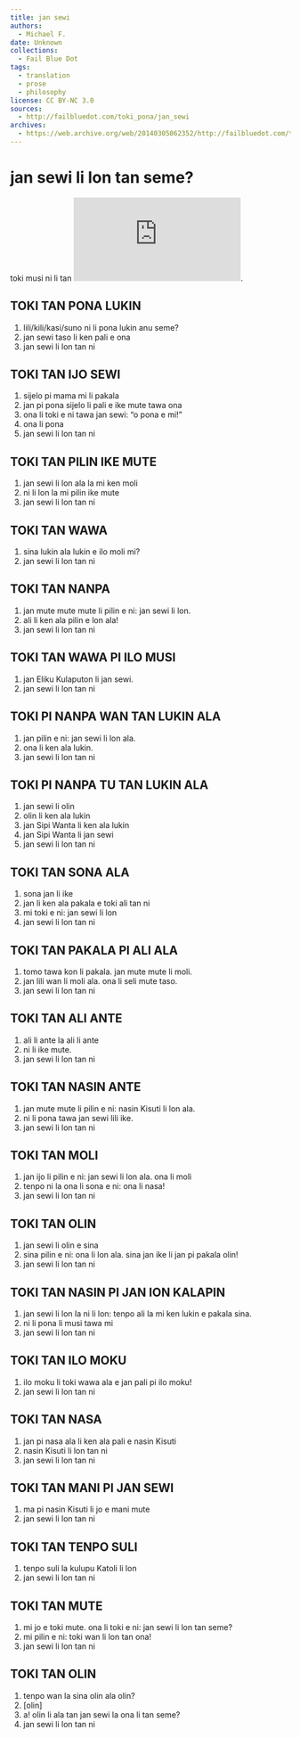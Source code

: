 ```yaml
---
title: jan sewi
authors:
  - Michael F.
date: Unknown
collections:
  - Fail Blue Dot
tags:
  - translation
  - prose
  - philosophy
license: CC BY-NC 3.0
sources:
  - http://failbluedot.com/toki_pona/jan_sewi
archives:
  - https://web.archive.org/web/20140305062352/http://failbluedot.com/toki_pona/jan_sewi
---
```


# jan sewi li lon tan seme?

toki musi ni li tan ![lipu pona ni](https://web.archive.org/web/20140305062352/http://www.godlessgeeks.com/LINKS/GodProof.htm).

## TOKI TAN PONA LUKIN

1. lili/kili/kasi/suno ni li pona lukin anu seme?
2. jan sewi taso li ken pali e ona
3. jan sewi li lon tan ni 

## TOKI TAN IJO SEWI

1. sijelo pi mama mi li pakala
2. jan pi pona sijelo li pali e ike mute tawa ona
3. ona li toki e ni tawa jan sewi: “o pona e mi!”
4. ona li pona
5. jan sewi li lon tan ni 

## TOKI TAN PILIN IKE MUTE

1. jan sewi li lon ala la mi ken moli
2. ni li lon la mi pilin ike mute
3. jan sewi li lon tan ni 
        
## TOKI TAN WAWA

1. sina lukin ala lukin e ilo moli mi?
3. jan sewi li lon tan ni 

## TOKI TAN NANPA
1. jan mute mute mute li pilin e ni: jan sewi li lon.
2. ali li ken ala pilin e lon ala!
3. jan sewi li lon tan ni 

## TOKI TAN WAWA PI ILO MUSI
1. jan Eliku Kulaputon li jan sewi.
2. jan sewi li lon tan ni 

## TOKI PI NANPA WAN TAN LUKIN ALA
1. jan pilin e ni: jan sewi li lon ala.
2. ona li ken ala lukin.
3. jan sewi li lon tan ni 

## TOKI PI NANPA TU TAN LUKIN ALA

1. jan sewi li olin
2. olin li ken ala lukin
3. jan Sipi Wanta li ken ala lukin
4. jan Sipi Wanta li jan sewi
5. jan sewi li lon tan ni 

## TOKI TAN SONA ALA
1. sona jan li ike
2. jan li ken ala pakala e toki ali tan ni
3. mi toki e ni: jan sewi li lon
4. jan sewi li lon tan ni 

## TOKI TAN PAKALA PI ALI ALA
1. tomo tawa kon li pakala. jan mute mute li moli.
2. jan lili wan li moli ala. ona li seli mute taso.
3. jan sewi li lon tan ni 

## TOKI TAN ALI ANTE
1. ali li ante la ali li ante
2. ni li ike mute.
3. jan sewi li lon tan ni 

## TOKI TAN NASIN ANTE
1. jan mute mute li pilin e ni: nasin Kisuti li lon ala.
2. ni li pona tawa jan sewi lili ike.
3. jan sewi li lon tan ni 

## TOKI TAN MOLI
1. jan ijo li pilin e ni: jan sewi li lon ala. ona li moli
2. tenpo ni la ona li sona e ni: ona li nasa!
3. jan sewi li lon tan ni 

## TOKI TAN OLIN
1. jan sewi li olin e sina
2. sina pilin e ni: ona li lon ala. sina jan ike li jan pi pakala olin!
3. jan sewi li lon tan ni 

## TOKI TAN NASIN PI JAN ION KALAPIN
1. jan sewi li lon la ni li lon: tenpo ali la mi ken lukin e pakala sina.
2. ni li pona li musi tawa mi
3. jan sewi li lon tan ni 

## TOKI TAN ILO MOKU
1. ilo moku li toki wawa ala e jan pali pi ilo moku!
2. jan sewi li lon tan ni 

## TOKI TAN NASA
1. jan pi nasa ala li ken ala pali e nasin Kisuti
2. nasin Kisuti li lon tan ni
3. jan sewi li lon tan ni 

## TOKI TAN MANI PI JAN SEWI
1. ma pi nasin Kisuti li jo e mani mute
2. jan sewi li lon tan ni 

## TOKI TAN TENPO SULI
1. tenpo suli la kulupu Katoli li lon
2. jan sewi li lon tan ni 

## TOKI TAN MUTE

1. mi jo e toki mute. ona li toki e ni: jan sewi li lon tan seme?
2. mi pilin e ni: toki wan li lon tan ona!
3. jan sewi li lon tan ni 

## TOKI TAN OLIN

1. tenpo wan la sina olin ala olin?
2. \[olin]
3. a! olin li ala tan jan sewi la ona li tan seme?
4. jan sewi li lon tan ni 

